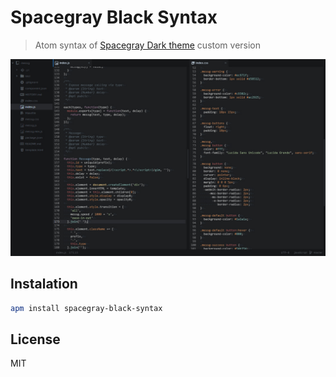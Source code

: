 # Spacegray Black Syntax

  > Atom syntax of [Spacegray Dark theme](http://github.com/kkga/spacegray) custom version

  ![Screenshot](https://raw.githubusercontent.com/andrepolischuk/spacegray-black-syntax/master/screen.jpg)

## Instalation

```sh
apm install spacegray-black-syntax
```

## License

  MIT
